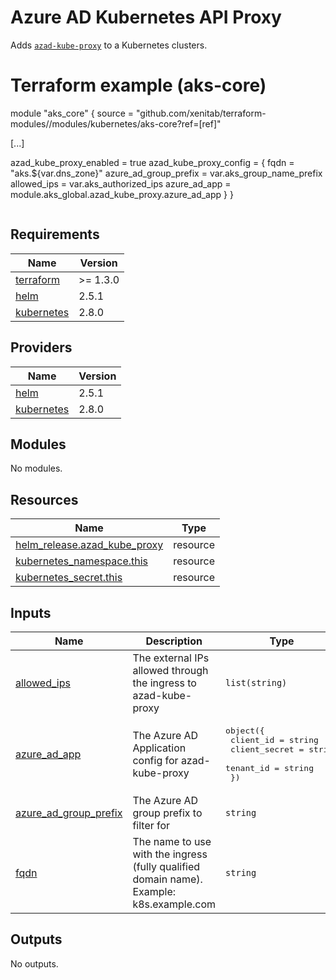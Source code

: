 # Azure AD Kubernetes API Proxy
Adds [`azad-kube-proxy`](https://github.com/XenitAB/azad-kube-proxy) to a Kubernetes clusters.

# Terraform example (aks-core)

module "aks\_core" {
  source = "github.com/xenitab/terraform-modules//modules/kubernetes/aks-core?ref=[ref]"

  [...]

  azad\_kube\_proxy\_enabled = true
  azad\_kube\_proxy\_config = {
    fqdn                  = "aks.${var.dns\_zone}"
    azure\_ad\_group\_prefix = var.aks\_group\_name\_prefix
    allowed\_ips           = var.aks\_authorized\_ips
    azure\_ad\_app          = module.aks\_global.azad\_kube\_proxy.azure\_ad\_app
  }
}
```
```

## Requirements

| Name | Version |
|------|---------|
| <a name="requirement_terraform"></a> [terraform](#requirement\_terraform) | >= 1.3.0 |
| <a name="requirement_helm"></a> [helm](#requirement\_helm) | 2.5.1 |
| <a name="requirement_kubernetes"></a> [kubernetes](#requirement\_kubernetes) | 2.8.0 |

## Providers

| Name | Version |
|------|---------|
| <a name="provider_helm"></a> [helm](#provider\_helm) | 2.5.1 |
| <a name="provider_kubernetes"></a> [kubernetes](#provider\_kubernetes) | 2.8.0 |

## Modules

No modules.

## Resources

| Name | Type |
|------|------|
| [helm_release.azad_kube_proxy](https://registry.terraform.io/providers/hashicorp/helm/2.5.1/docs/resources/release) | resource |
| [kubernetes_namespace.this](https://registry.terraform.io/providers/hashicorp/kubernetes/2.8.0/docs/resources/namespace) | resource |
| [kubernetes_secret.this](https://registry.terraform.io/providers/hashicorp/kubernetes/2.8.0/docs/resources/secret) | resource |

## Inputs

| Name | Description | Type | Default | Required |
|------|-------------|------|---------|:--------:|
| <a name="input_allowed_ips"></a> [allowed\_ips](#input\_allowed\_ips) | The external IPs allowed through the ingress to azad-kube-proxy | `list(string)` | <pre>[<br>  "0.0.0.0/0"<br>]</pre> | no |
| <a name="input_azure_ad_app"></a> [azure\_ad\_app](#input\_azure\_ad\_app) | The Azure AD Application config for azad-kube-proxy | <pre>object({<br>    client_id     = string<br>    client_secret = string<br>    tenant_id     = string<br>  })</pre> | n/a | yes |
| <a name="input_azure_ad_group_prefix"></a> [azure\_ad\_group\_prefix](#input\_azure\_ad\_group\_prefix) | The Azure AD group prefix to filter for | `string` | `""` | no |
| <a name="input_fqdn"></a> [fqdn](#input\_fqdn) | The name to use with the ingress (fully qualified domain name). Example: k8s.example.com | `string` | n/a | yes |

## Outputs

No outputs.
